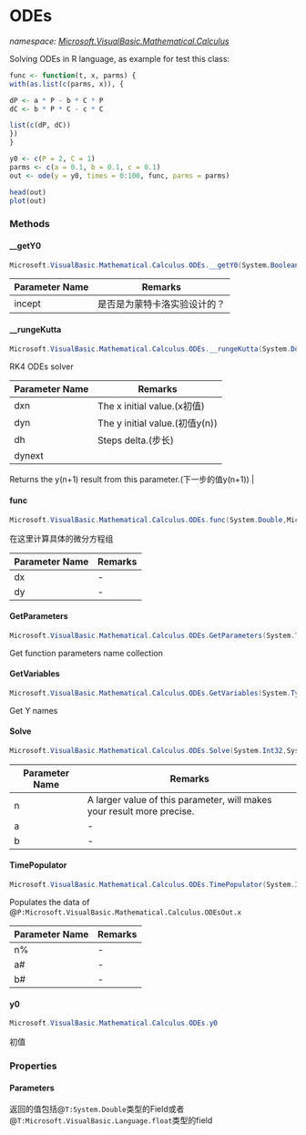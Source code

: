 ﻿# ODEs
_namespace: [Microsoft.VisualBasic.Mathematical.Calculus](./index.md)_

Solving ODEs in R language, as example for test this class:
 
 ```R
 func <- function(t, x, parms) {
 with(as.list(c(parms, x)), {
 
 dP <- a * P - b * C * P
 dC <- b * P * C - c * C
 
 list(c(dP, dC))
 })
 }

 y0 <- c(P = 2, C = 1)
 parms <- c(a = 0.1, b = 0.1, c = 0.1)
 out <- ode(y = y0, times = 0:100, func, parms = parms)
 
 head(out)
 plot(out)
 ```



### Methods

#### __getY0
```csharp
Microsoft.VisualBasic.Mathematical.Calculus.ODEs.__getY0(System.Boolean)
```


|Parameter Name|Remarks|
|--------------|-------|
|incept|是否是为蒙特卡洛实验设计的？|


#### __rungeKutta
```csharp
Microsoft.VisualBasic.Mathematical.Calculus.ODEs.__rungeKutta(System.Double,Microsoft.VisualBasic.Mathematical.LinearAlgebra.Vector@,System.Double,Microsoft.VisualBasic.Mathematical.LinearAlgebra.Vector@)
```
RK4 ODEs solver

|Parameter Name|Remarks|
|--------------|-------|
|dxn|The x initial value.(x初值)|
|dyn|The y initial value.(初值y(n))|
|dh|Steps delta.(步长)|
|dynext|
 Returns the y(n+1) result from this parameter.(下一步的值y(n+1))
 |


#### func
```csharp
Microsoft.VisualBasic.Mathematical.Calculus.ODEs.func(System.Double,Microsoft.VisualBasic.Mathematical.LinearAlgebra.Vector@)
```
在这里计算具体的微分方程组

|Parameter Name|Remarks|
|--------------|-------|
|dx|-|
|dy|-|


#### GetParameters
```csharp
Microsoft.VisualBasic.Mathematical.Calculus.ODEs.GetParameters(System.Type)
```
Get function parameters name collection

#### GetVariables
```csharp
Microsoft.VisualBasic.Mathematical.Calculus.ODEs.GetVariables(System.Type)
```
Get Y names

#### Solve
```csharp
Microsoft.VisualBasic.Mathematical.Calculus.ODEs.Solve(System.Int32,System.Double,System.Double,System.Boolean)
```


|Parameter Name|Remarks|
|--------------|-------|
|n|A larger value of this parameter, will makes your result more precise.|
|a|-|
|b|-|


#### TimePopulator
```csharp
Microsoft.VisualBasic.Mathematical.Calculus.ODEs.TimePopulator(System.Int32,System.Double,System.Double)
```
Populates the data of @``P:Microsoft.VisualBasic.Mathematical.Calculus.ODEsOut.x``

|Parameter Name|Remarks|
|--------------|-------|
|n%|-|
|a#|-|
|b#|-|


#### y0
```csharp
Microsoft.VisualBasic.Mathematical.Calculus.ODEs.y0
```
初值


### Properties

#### Parameters
返回的值包括@``T:System.Double``类型的Field或者@``T:Microsoft.VisualBasic.Language.float``类型的field
